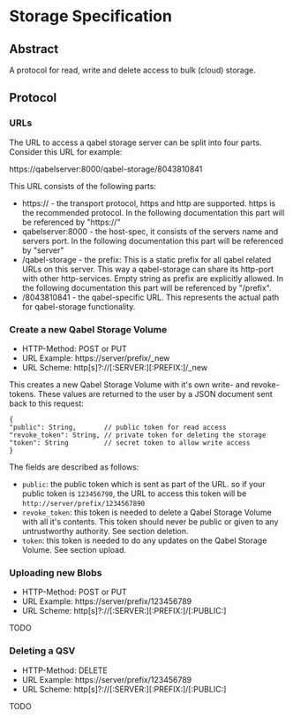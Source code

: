 # Storage Specification

## Abstract

A protocol for read, write and delete access to bulk (cloud) storage.

## Protocol

### URLs

The URL to access a qabel storage server can be split into four parts. Consider this URL for example:

https://qabelserver:8000/qabel-storage/8043810841

This URL consists of the following parts:

* https:// - the transport protocol, https and http are supported. https is the recommended protocol. In the following documentation this part will be referenced by "https://"
* qabelserver:8000 - the host-spec, it consists of the servers name and servers port. In the following documentation this part will be referenced by "server"
* /qabel-storage - the prefix: This is a static prefix for all qabel related URLs on this server. This way a qabel-storage can share its http-port with other http-services. Empty string as prefix are explicitly allowed. In the following documentation this part will be referenced by "/prefix".
* /8043810841 - the qabel-specific URL. This represents the actual path for qabel-storage functionality.

### Create a new Qabel Storage Volume

* HTTP-Method: POST or PUT
* URL Example: https://server/prefix/_new
* URL Scheme: http[s]?://[:SERVER:][:PREFIX:]/_new

This creates a new Qabel Storage Volume with it's own write- and revoke-tokens. These values are returned to the user by a JSON document sent back to this request:

```
{
"public": String,       // public token for read access
"revoke_token": String, // private token for deleting the storage
"token": String         // secret token to allow write access
}
```
The fields are described as follows:

* ```public```: the public token which is sent as part of the URL. so if your public token is ```123456790```, the URL to access this token will be ```http://server/prefix/1234567890```
* ```revoke_token```: this token is needed to delete a Qabel Storage Volume with all it's contents. This token should never be public or given to any untrustworthy authority. See section deletion.
* ```token```: this token is needed to do any updates on the Qabel Storage Volume. See section upload.

### Uploading new Blobs

* HTTP-Method: POST or PUT
* URL Example: https://server/prefix/123456789
* URL Scheme: http[s]?://[:SERVER:][:PREFIX:]/[:PUBLIC:]

TODO

### Deleting a QSV

* HTTP-Method: DELETE
* URL Example: https://server/prefix/123456789
* URL Scheme: http[s]?://[:SERVER:][:PREFIX:]/[:PUBLIC:]

TODO